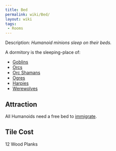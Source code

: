 ```yaml
---
title: Bed
permalink: wiki/Bed/
layout: wiki
tags:
 - Rooms
---
```


Description: *Humanoid minions sleep on their beds.*

A dormitory is the sleeping-place of:

-   [Goblins](/wiki/Goblin "wikilink")
-   [Orcs](/wiki/Orc "wikilink")
-   [Orc Shamans](/wiki/Orc_Shaman "wikilink")
-   [Ogres](/wiki/Ogre "wikilink")
-   [Harpies](/wiki/Harpy "wikilink")
-   [Werewolves](/wiki/Werewolf "wikilink")

Attraction
----------

All Humanoids need a free bed to [immigrate](/wiki/Immigration "wikilink").

Tile Cost
---------

12 Wood Planks
